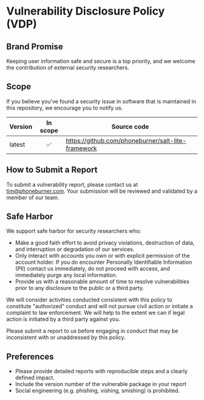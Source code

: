 
# Vulnerability Disclosure Policy (VDP)

## Brand Promise

Keeping user information safe and secure is a top priority, and we welcome the
contribution of external security researchers.

## Scope


If you believe you've found a security issue in software that is maintained in
this repository, we encourage you to notify us.

| Version | In scope | Source code                                     |
| ------- |:--------:|-------------------------------------------------|
| latest  | ✅        | https://github.com/phoneburner/salt-lite-framework |

## How to Submit a Report


To submit a vulnerability report, please contact us at tim@phoneburner.com.
Your submission will be reviewed and validated by a member of our team.

## Safe Harbor

We support safe harbor for security researchers who:

* Make a good faith effort to avoid privacy violations, destruction of data, and
  interruption or degradation of our services.
* Only interact with accounts you own or with explicit permission of the account
  holder. If you do encounter Personally Identifiable Information (PII) contact
  us immediately, do not proceed with access, and immediately purge any local
  information.
* Provide us with a reasonable amount of time to resolve vulnerabilities prior
  to any disclosure to the public or a third party.

We will consider activities conducted consistent with this policy to constitute
"authorized" conduct and will not pursue civil action or initiate a complaint to
law enforcement. We will help to the extent we can if legal action is initiated
by a third party against you.

Please submit a report to us before engaging in conduct that may be inconsistent
with or unaddressed by this policy.

## Preferences

* Please provide detailed reports with reproducible steps and a clearly defined
  impact.
* Include the version number of the vulnerable package in your report
* Social engineering (e.g. phishing, vishing, smishing) is prohibited.
